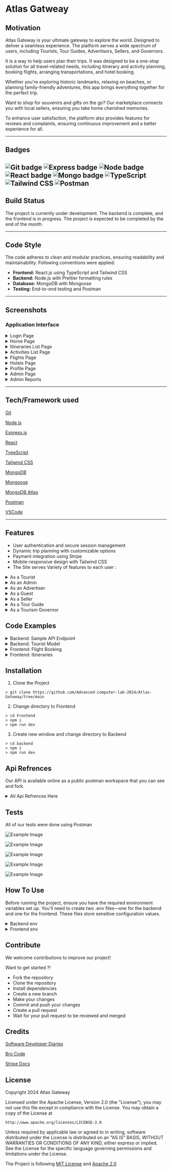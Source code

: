 # Atlas Gatweay

## Motivation

Atlas Gateway is your ultimate gateway to explore the world. Designed to deliver a seamless experience. The platform serves a wide spectrum of users, including Tourists, Tour Guides, Advertisors, Sellers, and Governors.

It is a way to help users plan their trips. It was designed to be a one-stop solution for all travel-related needs, including itinerary and activity planning, booking flights, arranging transportations, and hotel booking.

Whether you're exploring historic landmarks, relaxing on beaches, or planning family-friendly adventures, this app brings everything together for the perfect trip.

Want to shop for souvenirs and gifts on the go? Our marketplace connects you with local sellers, ensuring you take home cherished memories.

To enhance user satisfaction, the platform also provides features for reviews and complaints, ensuring continuous improvement and a better experience for all.

---
## Badges


![Git badge](https://img.shields.io/badge/Git--%23F05032?style=for-the-badge&logo=Git)
![Express badge](https://img.shields.io/badge/Express-%23000000?style=for-the-badge&logo=Express&logoColor=white)
![Node badge](https://img.shields.io/badge/Node.js-%2343853D?style=for-the-badge&logo=Node.js&logoColor=white)
![React badge](https://img.shields.io/badge/React.js-%2361DAFB?style=for-the-badge&logo=React&logoColor=black)
![Mongo badge](https://img.shields.io/badge/MongoDB-%2347A248?style=for-the-badge&logo=MongoDB&logoColor=white)
![TypeScript](https://img.shields.io/badge/TypeScript-%233178C6?style=for-the-badge&logo=TypeScript&logoColor=black)
![Tailwind CSS](https://img.shields.io/badge/Tailwind%20CSS-%2338B2AC?style=for-the-badge&logo=Tailwind-CSS&logoColor=white)
![Postman](https://img.shields.io/badge/Postman-%23FF6C37?style=for-the-badge&logo=Postman&logoColor=white)
---

## Build Status

The project is currently under development. The backend is complete, and the frontend is in progress. The project is expected to be completed by the end of the month.

---

## Code Style

The code adheres to clean and modular practices, ensuring readability and maintainability. Following conventions were applied:

- **Frontend:** React.js using TypeScript and Tailwind CSS
- **Backend:** Node.js with Prettier formatting rules
- **Database:** MongoDB with Mongoose
- **Testing:** End-to-end testing and Postman

---

## Screenshots

### Application Interface

<details>
<summary> Login Page</summary>  

![Login](./readme_photos/Login.png)
</details>

<details>
<summary>Home Page</summary>  

![home](./readme_photos/Home.png)
</details>


<details>
<summary>Itineraries List Page</summary>  

![itineraries_list_page](./readme_photos/Itineraries.png)
</details>

<details>

<summary>Activities List Page</summary>  

![activities_list_page](./readme_photos/Activities.png)

</details>

<details>

<summary>Flights Page</summary>  
	
![apply-filter](./readme_photos/flights.png)
 
</details>

<details>

<summary>Hotels Page</summary>  
	
![apply-filter](./readme_photos/hotels.png)
 
</details>

<details>

<summary>Profile Page</summary>  

![profile](./readme_photos/profile.png)
 
</details>

<details>

<summary>Admin Page</summary>  

![admin](./readme_photos/admin_page.png)
 
</details>

<details>

<summary>Admin Reports</summary>  

![admin_reports](./readme_photos/admin_reports.png)

</details>

---

## Tech/Framework used

[Git](https://git-scm.com/)

[Node.js](https://nodejs.org/en/)

[Express.js](https://expressjs.com/)

[React](https://reactjs.org/)

[TypeScript](https://www.typescriptlang.org/)

[Tailwind CSS](https://tailwindcss.com/)

[MongoDB](https://www.mongodb.com/)

[Mongoose](https://mongoosejs.com/)

[MongoDB Atlas](https://www.mongodb.com/cloud/atlas)

[Postman](https://www.postman.com/)

[VSCode](https://code.visualstudio.com/)

---

## Features

- User authentication and secure session management
- Dynamic trip planning with customizable options
- Payment integration using Stripe
- Mobile-responsive design with Tailwind CSS
- The Site serves Variety of features to each user :


<details>
<summary>As a Tourist</summary>

- **User Account**
  - Login using username and password.
  - Change password.
  - View profiles of others.

- **Search and Filter**
  - **General Search:**
    - Search for specific museums, historical places, activities, or itineraries by name, category, or tag.
    - Search for products based on product name.
  - **Filter Options:**
    - **Activities/Itineraries:**
      - Filter by budget, date, category, ratings, preferences (e.g., historic areas, beaches, family-friendly, shopping), and language.
    - **Historical Places/Museums:**
      - Filter by tag.
    - **Products:**
      - Filter by price.
  - **Sort Options:**
    - **Activities/Itineraries:**
      - Sort by price or ratings.
    - **Products:**
      - Sort by ratings.

- **Activities and Itineraries**
  - View all upcoming activities, itineraries, historical places, and museums.
  - Bookmark (save) events to view later.
  - View a list of all saved events.
  - View all upcoming or past activities/itineraries paid for.
  - Book an event/activity or itinerary.
  - Cancel a booking 48 hours before the start of the event/activity or itinerary.
  - Rate events/activities attended.
  - Receive loyalty points upon payment for events/itineraries.
  - Redeem loyalty points for cash in the wallet.
  - Choose currency to view prices in.

- **Historical Places and Museums**
  - Filter historical places/museums by tag.

- **Products**
  - View all available products, including:
    - Picture, price, description, seller, ratings, and reviews.
  - Save products to a wishlist.
  - View wishlist of products.
  - Remove items from the wishlist.
  - Add items to the cart from the wishlist.
  - Add/remove/change item quantity in the cart.
  - Pay for products using credit card (via Stripe), wallet, or cash on delivery.
  - Review purchased products.

- **Transportation and Booking**
  - Book a flight or hotel using a third-party application (not a link).
  - Book transportation through transportation advertisers.

- **Complaints**
  - File a complaint with a title, body (problem), and date.
  - View a list of all issued complaints and their status (pending/resolved).

- **Payments and Wallet**
  - Pay online for events/activities, itineraries, or products using:
    - Credit/debit cards (via Stripe), wallet, or cash on delivery.
  - Use promo codes for discounts.
  - Receive a payment receipt via email upon successful payment.
  - View an updated wallet balance after making a payment.

- **Ratings and Reviews**
  - Rate tour guides after completing a tour.
  - Rate events/activities attended.
  - Review purchased products.

- **Notifications**
  - Receive notifications.

- **Rewards and Badges**
  - Receive loyalty points for payments.
  - Redeem points for wallet cash.
  - Earn badges based on user level.

</details>

<details>
<summary>As an Admin</summary>

- **User Management**
  - Login using username and password.
  - Delete any account from the system.
  - View accounts marked for deletion.
  - Add another admin.
  - Add a tourism governor.
  - View the total number of users and new users per month.
  - Forget password using an OTP sent to email.

- **Activity and Tag Management**
  - CRUD (Create, Read, Update, Delete) an activity category.
  - CRUD a preference tag.

- **Product Management**
  - Search for a product by name.
  - Search for a product by price.
  - Sort products by ratings.
  - Add a new product to the system.
  - Edit product details.
  - View available quantity and sales of each product.
  - Upload product images.
  - Archive/Unarchive a product.

- **Complaint Management**
  - View a list of all complaints and their statuses.
  - View details of a selected complaint.
  - Reply to any complaint.
  - Mark complaints as pending/resolved.
  - Sort complaints by date.
  - Filter complaints by status.

- **Event/Itinerary Management**
  - Flag an event or itinerary deemed inappropriate (flagged events become invisible to tourists/guests).

- **Sales and Revenue**
  - View a sales report with revenues from:
    - Events, itineraries, and gift shop sales.
  - Filter the sales report by product, date, or month.

- **Promo Codes**
  - Create promo codes.

</details>

<details>
<summary>As an Advertiser</summary>

- **User Account**
  - Login using username and password.
  - Change password.
  - Forget password using an OTP sent to email.
  - Accept the terms and conditions if approved as an advertiser on the system.

- **Profile Management**
  - Create, read, update profile information as a company, including:
    - Link to website.
    - Hotline.
    - Company profile.

- **Activity/Itinerary Management**
  - Create, read, update, delete activities or itineraries, including:
    - Date, time, location (using Google Maps).
    - Price (or price range).
    - Category and tags.
    - Special discounts.
    - Booking status (open/closed).
  - View a list of all created activities, itineraries, museums, and historical places.
  - Upload pictures for activities or itineraries.

- **Reports and Analytics**
  - View a sales report containing total revenue.
  - Filter sales report by:
    - Activity, itinerary, date, or month.
  - View a report on the total number of tourists who:
    - Used the advertiser's itineraries.
    - Attended their activities.
  - Filter the tourist report by month.

- **Notifications**
  - Receive notifications when an event or itinerary is flagged as inappropriate:
    - On the system.
    - By email.

</details>

<details>
<summary>As a Guest</summary>

- **Registration**
  - Register (sign up) as a tourist with:
    - Email, username, password, mobile number, nationality, date of birth, and job/student status.
  - Register (sign up) as a tour guide, advertiser, or seller with:
    - Username, email, and password.

- **Explore Activities and Places**
  - View all upcoming activities, itineraries, historical places, and museums.
  - Choose a category of activities.

- **Search and Filter**
  - **Activities/Itineraries:**
    - Filter by:
      - Budget, date, category, ratings, preferences (e.g., historic areas, beaches, family-friendly, shopping), and language.
    - Sort by:
      - Price or ratings.
  - **Historical Places/Museums:**
    - Filter by tag.

</details>

<details>
<summary>As a Seller</summary>

- **Profile Management**
  - Create, read, and update profile information as a seller, including:
    - Name and description.
  - Accessible only if approved as a seller on the system.
  - Accept the terms and conditions if approved on the system.
  
- **Product Management**
  - Search for products by name.
  - Filter products by price.
  - Sort products by ratings.
  - Add a product with:
    - Details, price, and available quantity.
  - Edit product details and price.
  - Upload product image and other pictures.
  - View available quantity and sales of each product.
  - Archive or unarchive a product.

- **Sales and Revenue**
  - View a sales report containing total revenue.
  - Filter the sales report by:
    - Product, date, or month.

- **Account Management**
  - Change password.

</details>

<details>
<summary>As a Tour Guide</summary>

- **User Account**
  - Login using username and password.
  - Change password.
  - Forget password using an OTP sent to email.
  - Request account deletion from the system.
  - Accept the terms and conditions if approved as a tour guide.

- **Profile Management**
  - Create, read, and update profile information as a tour guide, including:
    - Mobile number, years of experience, previous work (if applicable).
  - Accessible only if accepted as a tour guide on the system.

- **Itinerary Management**
  - Create, read, update, and delete itineraries, including:
    - Activities, locations to be visited, timeline, duration of each activity, language of the tour, price, available dates and times, accessibility, and pick-up/drop-off location.
  - View a list of all created activities, itineraries, museums, and historical places.
  - Activate or deactivate itineraries with bookings.

- **Sales and Revenue**
  - View a sales report containing total revenue.
  - Filter the sales report by:
    - Activity, itinerary, date, or month.
  - View a report on the total number of tourists who used your itinerary or attended your activity.
  - Filter the tourist report by month.

</details>

<details>
<summary>As a Tourism Governor</summary>

- **User Account**
  - Login using username and password.
  - Change password.
  - Forget password using an OTP sent to email.

- **Museum and Historical Place Management**
  - Create, read, update, and delete museums and historical places, including:
    - Description, pictures, location, opening hours, ticket prices.

- **Tag Management**
  - Create tags for different historical locations (e.g., type, historical period).

</details>

## Code Examples


<details>
<summary> Backend: Sample API Endpoint</summary>  

```typescript
const router = express.Router();

router.post("/create", createActivities);

export const createActivities = async (
    req: Request,
    res: Response,
    next: NextFunction,
) => {
    try {
        const advertisorId = req.headers.userid;
        
        if (!advertisorId) {
        
        throw new HttpError(400, "Tour Guide ID is required");
        }

        const activity = await activityService.createActivity(
			req.body,
			advertisorId.toString(),
		);
		res.status(201).json(activity);
	} catch (error) {
		next(error);
	}
};

export const createActivity = async (
	activity: IActivity,
	createdBy: string,
) => {
	if (!Types.ObjectId.isValid(createdBy)) {
		throw new HttpError(400, "Invalid Advertiser ID");
	}

	// Start a session for transaction management
	const session = await mongoose.startSession();

	try {
		session.startTransaction();

		// Create the new activity
		const newActivity = new Activity({
			...activity,
			createdBy: new Types.ObjectId(createdBy),
		});

		await newActivity.save({ session }); // Save to generate the ID

		// Link activity ID to the advertiser's activities array
		const advertiser = await advertiserService.getAdvertiserById(createdBy);

		if (!advertiser) {
			throw new HttpError(404, "Advertiser not found");
		}

		// Push the new activity ID to the advertiser's activities array
		await advertiser.updateOne(
			{ $push: { activities: newActivity._id } }, // Update data
			{ session }, // Pass session here
		);

		await session.commitTransaction();

		return newActivity;
	} catch (error) {
		await session.abortTransaction();
		throw error;
	} finally {
		session.endSession();
	}
};
```
</details>

<details>
<summary> Backend: Tourist Model</summary>  

```typescript
export interface ITourist extends Document {
	name: string;
	username: string;
	email: string;
	password: string;
	walletBalance: number;
	mobile: string;
	nationality: string;
	dob: Date;
	occupation: string;
	address?: string[];
	currency?: string;
	loyaltyPoints: number;
	maxCollectedLoyaltyPoints: number;
	level: number;
	profile?: {
		bio?: string;
		location?: string;
		image?: string;
	};
	bookedItineraries: Types.ObjectId[];
	bookmarkedItineraries: Types.ObjectId[];

	bookedActivities: Types.ObjectId[];
	bookmarkedActivities: Types.ObjectId[];

	bookedTransportations: Types.ObjectId[] | ITransportation[];
	bookedFlights: Types.ObjectId[] | IFlight[];
	bookedHotelOffers: Types.ObjectId[];
	purchaseProducts: Types.ObjectId[];
	wishlistproducts: Types.ObjectId[];
	isDeleted?: boolean;
	preferredTags?: Types.ObjectId[] | ITag[];
	cart: {
		product: Types.ObjectId;
		quantity: number;
	}[];
	payment: [
		{
			type: string;
			event: Types.ObjectId;
			amount: number;
		},
	];
	notifications: Types.ObjectId[];
}

const touristSchema = new Schema<ITourist>(
	{
		name: { type: String },
		username: { type: String, required: true },
		email: { type: String, required: true },
		password: { type: String, required: true },
		walletBalance: { type: Number, required: true, default: 0 },
		mobile: { type: String, required: true },
		nationality: { type: String, required: true },
		dob: { type: Date, required: true },
		occupation: { type: String, required: true },
		address: [{ type: String }],
		currency: { type: String, default: "EGP" },
		loyaltyPoints: {
			type: Number,
			default: 0,
			validate: {
				validator: function (value) {
					if (value < 0) {
						this.loyaltyPoints = 0;
						return false;
					}
					return value >= 0;
				},
				message: "Loyalty Points can't be negative",
			},
		},
		maxCollectedLoyaltyPoints: {
			type: Number,
			default: 0,
			validate: {
				validator: function (value) {
					if (value < 0) {
						this.maxCollectedLoyaltyPoints = 0;
						return false;
					}
					return value >= this.loyaltyPoints;
				},
				message:
					"Max Collected Loyalty Points can't be negative or smaller than Loyalty Points",
			},
		},
		level: { type: Number, enum: [1, 2, 3], default: 1 },
		profile: {
			bio: { type: String },
			location: { type: String },
			image: { type: String },
		},
		bookedItineraries: [{ type: Schema.Types.ObjectId, ref: "Itinerary" }],
		bookmarkedItineraries: [
			{ type: Schema.Types.ObjectId, ref: "Itinerary" },
		],

		bookedActivities: [{ type: Schema.Types.ObjectId, ref: "Activity" }],
		bookmarkedActivities: [
			{ type: Schema.Types.ObjectId, ref: "Activity" },
		],

		bookedTransportations: [
			{ type: Schema.Types.ObjectId, ref: "Transportation" },
		],
		bookedFlights: [{ type: Schema.Types.ObjectId, ref: "Flight" }],
		purchaseProducts: [{ type: Schema.Types.ObjectId, ref: "Product" }],
		wishlistproducts: [{ type: Schema.Types.ObjectId, ref: "Product" }],

		bookedHotelOffers: [
			{ type: Schema.Types.ObjectId, ref: "HotelBooking" },
		],
		isDeleted: { type: Boolean, default: false },
		preferredTags: [
			{ type: Schema.Types.ObjectId, ref: "Tag", required: true },
		],
		payment: [
			{
				type: { type: String },
				event: { type: Schema.Types.ObjectId },
				amount: { type: Number },
			},
		],
		cart: [
			{
				product: { type: Schema.Types.ObjectId, ref: "Product" },
				quantity: { type: Number, required: true },
			},
		],
		notifications: [{ type: Schema.Types.ObjectId, ref: "Notification" }],
	},
	schemaConfig,
);

export const Tourist = model<ITourist>("Tourist", touristSchema);


```
</details>

<details>
<summary> Frontend: Flight Booking </summary>  

```typescript

const Flights = () => {
	const [flights, setFlights] = useState<IFlight[]>([]);

	const addFlight = (newFlight: IFlight) => {
		setFlights((prevFlights) => [...prevFlights, newFlight]);
	};
	const removeFlights = () => {
		setFlights([]);
	};
	return (
		<Flex isColumn gap="4" className="w-full h-full">
			<div className="self-center">
				<SearchForm
					addFlight={addFlight}
					removeFlights={removeFlights}
				/>
			</div>
			<Flex
				className="grid lg:grid-cols-4 md:grid-cols-3 sm:grid-cols-2"
				gap="4"
			>
				{flights.map((flight, index) => (
					<FlightsCard key={index} {...flight} />
				))}
			</Flex>
		</Flex>
	);
};

```
</details>

<details>
<summary> Frontend: Itineraries </summary>  

```typescript
export default function Itineraries() {
	const { user } = useLoginStore();
	const { data, meta } = useItineraries();
	const [open, setOpen] = useState(false);
	const [itinerary, setItinerary] = useState<TItinerary>();
	const { data: tags } = useTags();
	const { data: guide } = useTourGuideProfile();

	const openEditDrawer = (itinerary: TItinerary) => {
		setOpen(true);
		setItinerary(itinerary);
	};

	const closeEditDrawer = (open: boolean) => {
		setOpen(open);
		if (!open) setItinerary(undefined);
	};

	const { page, onPageChange, pagesCount } = usePagination({
		pageNum: meta?.pages || 1,
		pagesCount: meta?.pages || 1,
	});

	const [query, setQuery] = useQueryString();

	return (
		<Flex isColumn gap="4" className="w-full h-full">
			<Label.Big600>
				View a list of itineraries you can follow!
			</Label.Big600>
			<Flex
				justify="between"
				gap="2"
				className="bg-surface-secondary p-2 rounded-lg border-2 border-solid border-black"
			>
				<Flex gap="1" align="center">
					<Label.Mid400>Sort:</Label.Mid400>
					<Select
						onValueChange={(value) => {
							if (value === "0") {
								setQuery({
									...query,
									sort: undefined,
								});
							} else {
								setQuery({
									...query,
									sort: value,
								});
							}
						}}
					>
						<SelectTrigger className="bg-white">
							<SelectValue placeholder="Sort" />
						</SelectTrigger>
						<SelectContent>
							<SelectItem value="0">None</SelectItem>
							<SelectItem value="avgRating,1">
								Ascending rating
							</SelectItem>
							<SelectItem value="avgRating,-1">
								Descending rating
							</SelectItem>
							<SelectItem value="price,1">
								Ascending price
							</SelectItem>
							<SelectItem value="price,-1">
								Descending price
							</SelectItem>
						</SelectContent>
					</Select>
					<Searchbar />
					<Filters
						filters={{
							tags: {
								filterName: "tags",
								label: "Tags",
								type: "checkbox",
								options:
									tags?.map((tag) => ({
										label: tag.name,
										value: tag._id!,
									})) || [],
							},
							date: {
								// TODO: WIP
								filterName: "date",
								label: "Date",
								type: "date",
							},
							price: {
								filterName: "price",
								label: "Price",
								type: "range",
							},
							language: {
								filterName: "language",
								label: "Language",
								type: "checkbox",
								options: languageOptions,
							},
						}}
					/>
				</Flex>
				{user?.type === EAccountType.Guide &&
					guide?.isVerified &&
					guide?.acceptedTerms && (
						<Button
							onClick={() => setOpen(true)}
							variant="default"
							className="flex gap-2"
						>
							Add Itinerary <Plus />
						</Button>
					)}
			</Flex>
			<Flex
				className="grid lg:grid-cols-4 md:grid-cols-3 sm:grid-cols-2"
				gap="4"
			>
				{data
					?.filter((itinarary: TItinerary) => {
						if (user?.type === EAccountType.Tourist) {
							const currentDate = new Date();

							if (itinarary.startDateTime) {
								const activityDate = new Date(
									itinarary.startDateTime,
								);
								return activityDate > currentDate;
							}
						}
						return true;
					})
					.map((itinerary) => (
						<ItineraryCard
							itinerary={itinerary}
							openEditDrawer={openEditDrawer}
						/>
					))}
			</Flex>
			{pagesCount > 1 && (
				<Pagination>
					{page !== 1 && (
						<PaginationPrevious
							onClick={() => onPageChange(page - 1)}
						/>
					)}
					<PaginationContent>
						{[...Array(pagesCount).keys()].map((num) => (
							<PaginationItem
								key={num}
								onClick={() => onPageChange(num + 1)}
							>
								<PaginationLink isActive={page === num + 1}>
									{num + 1}
								</PaginationLink>
							</PaginationItem>
						))}
					</PaginationContent>
					{page !== pagesCount && (
						<PaginationNext
							onClick={() => onPageChange(page + 1)}
						/>
					)}
				</Pagination>
			)}
			<ItineraryForm
				itinerary={itinerary}
				open={open}
				setOpen={closeEditDrawer}
			/>
		</Flex>
	);
}

```
</details>


## Installation

1. Clone the Project
```console
> git clone https://github.com/Advanced-computer-lab-2024/Atlas-Gateway/tree/main
```
2. Change directory to Frontend
```console
> cd Frontend
> npm i
> npm run dev
```
3. Create new window and change directory to Backend
```console
> cd backend
> npm i
> npm run dev
```

## Api Refrences 

Our API is available online as a public postman workspace that you can see and fork.
<details>
<summary>All Api Refrences Here</summary>

- Endpoint: `/api/admin/create`
  - Method: POST
  - Description: Create a new admin

- Endpoint: `/api/admin/list`
  - Method: GET
  - Description: List all admins

- Endpoint: `/api/admin/report`
  - Method: GET
  - Description: Get admin report

- Endpoint: `/api/admin/userStats`
  - Method: GET
  - Description: View number of users

- Endpoint: `/api/admin/delete/:id`
  - Method: DELETE
  - Description: Delete admin by ID

- Endpoint: `/api/advertiser/create`
  - Method: POST
  - Description: Create a new advertiser

- Endpoint: `/api/advertiser/list`
  - Method: GET
  - Description: List all advertisers

- Endpoint: `/api/advertiser/show/:id`
  - Method: GET
  - Description: Get advertiser by ID

- Endpoint: `/api/advertiser/update/:id`
  - Method: PUT
  - Description: Update advertiser by ID

- Endpoint: `/api/advertiser/delete/:id`
  - Method: DELETE
  - Description: Delete advertiser by ID

- Endpoint: `/api/activity/create`
  - Method: POST
  - Description: Create a new activity

- Endpoint: `/api/activity/list`
  - Method: GET
  - Description: List all activities

- Endpoint: `/api/activity/show/:id`
  - Method: GET
  - Description: Get activity by ID

- Endpoint: `/api/activity/update/:id`
  - Method: PUT
  - Description: Update activity by ID

- Endpoint: `/api/activity/delete/:id`
  - Method: DELETE
  - Description: Delete activity by ID

- Endpoint: `/api/category/create`
  - Method: POST
  - Description: Create a new category

- Endpoint: `/api/category/list`
  - Method: GET
  - Description: List all categories

- Endpoint: `/api/category/show/:id`
  - Method: GET
  - Description: Get category by ID

- Endpoint: `/api/category/update/:id`
  - Method: PUT
  - Description: Update category by ID

- Endpoint: `/api/category/delete/:id`
  - Method: DELETE
  - Description: Delete category by ID

- Endpoint: `/api/complaint/create`
  - Method: POST
  - Description: Create a new complaint

- Endpoint: `/api/complaint/list`
  - Method: GET
  - Description: List all complaints

- Endpoint: `/api/complaint/list-profile`
  - Method: GET
  - Description: List complaints by creator profile

- Endpoint: `/api/complaint/delete/:id`
  - Method: DELETE
  - Description: Delete complaint by ID

- Endpoint: `/api/flight/book`
  - Method: POST
  - Description: Book a flight

- Endpoint: `/api/flight/search`
  - Method: POST
  - Description: Search for flights

- Endpoint: `/api/flight/delete/:id`
  - Method: DELETE
  - Description: Delete flight by ID

- Endpoint: `/api/governor/create`
  - Method: POST
  - Description: Create a new governor

- Endpoint: `/api/governor/list`
  - Method: GET
  - Description: List all governors

- Endpoint: `/api/governor/showGoverner/:id`
  - Method: GET
  - Description: Get governor by ID

- Endpoint: `/api/governor/update/:id`
  - Method: PUT
  - Description: Update governor by ID

- Endpoint: `/api/governor/show/:id`
  - Method: GET
  - Description: Get historical locations by governor ID

- Endpoint: `/api/governor/delete/:id`
  - Method: DELETE
  - Description: Delete governor by ID

- Endpoint: `/api/hotel/bookRoom`
  - Method: POST
  - Description: Book a hotel room

- Endpoint: `/api/hotel/list/:cityCode`
  - Method: GET
  - Description: List hotels by city code

- Endpoint: `/api/hotel/myBookings`
  - Method: GET
  - Description: Get my hotel bookings

- Endpoint: `/api/hotel/show/:id`
  - Method: GET
  - Description: Show hotel details by ID

- Endpoint: `/api/hotel/delete/:id`
  - Method: DELETE
  - Description: Delete hotel booking by ID

- Endpoint: `/api/itinerary/create`
  - Method: POST
  - Description: Create a new itinerary

- Endpoint: `/api/itinerary/list`
  - Method: GET
  - Description: List all itineraries

- Endpoint: `/api/itinerary/listTourGuide`
  - Method: GET
  - Description: List itineraries by tour guide

- Endpoint: `/api/itinerary/show/:id`
  - Method: GET
  - Description: Get itinerary by ID

- Endpoint: `/api/itinerary/update/:id`
  - Method: PUT
  - Description: Update itinerary by ID

- Endpoint: `/api/itinerary/flag/:id`
  - Method: PUT
  - Description: Flag itinerary by ID

- Endpoint: `/api/itinerary/delete/:id`
  - Method: DELETE
  - Description: Delete itinerary by ID

- Endpoint: `/api/login`
  - Method: POST
  - Description: User login

- Endpoint: `/api/media/upload`
  - Method: POST
  - Description: Upload media file

- Endpoint: `/api/media/download`
  - Method: POST
  - Description: Download media file

- Endpoint: `/api/notification/create`
  - Method: POST
  - Description: Create a new notification

- Endpoint: `/api/notification/list`
  - Method: GET
  - Description: List all notifications

- Endpoint: `/api/notification/get`
  - Method: GET
  - Description: Get notifications by user ID

- Endpoint: `/api/order/create`
  - Method: POST
  - Description: Create a new order

- Endpoint: `/api/order/list`
  - Method: GET
  - Description: List all orders

- Endpoint: `/api/order/show/:id`
  - Method: GET
  - Description: Show order by ID

- Endpoint: `/api/order/cancel/:id`
  - Method: POST
  - Description: Cancel order by ID

- Endpoint: `/api/payment/createPaymentIntent`
  - Method: POST
  - Description: Create a payment intent

- Endpoint: `/api/places/create`
  - Method: POST
  - Description: Create a new place

- Endpoint: `/api/places/list`
  - Method: GET
  - Description: List all places

- Endpoint: `/api/places/listGoverner`
  - Method: GET
  - Description: List places by governor

- Endpoint: `/api/places/show/:id`
  - Method: GET
  - Description: Get place by ID

- Endpoint: `/api/places/update/:id`
  - Method: PUT
  - Description: Update place by ID

- Endpoint: `/api/places/delete/:id`
  - Method: DELETE
  - Description: Delete place by ID

- Endpoint: `/api/product/create`
  - Method: POST
  - Description: Create a new product

- Endpoint: `/api/product/list`
  - Method: GET
  - Description: List all products

- Endpoint: `/api/product/show/:id`
  - Method: GET
  - Description: Get product by ID

- Endpoint: `/api/product/update/:id`
  - Method: PUT
  - Description: Update product by ID

- Endpoint: `/api/product/delete/:id`
  - Method: DELETE
  - Description: Delete product by ID

- Endpoint: `/api/promo/create`
  - Method: POST
  - Description: Create a new promo

- Endpoint: `/api/promo/list`
  - Method: GET
  - Description: List all promos

- Endpoint: `/api/promo/delete/:id`
  - Method: DELETE
  - Description: Delete promo by ID

- Endpoint: `/api/register/create`
  - Method: POST
  - Description: User registration

- Endpoint: `/api/review/add`
  - Method: POST
  - Description: Add a review

- Endpoint: `/api/review/list`
  - Method: GET
  - Description: List all reviews

- Endpoint: `/api/seller/create`
  - Method: POST
  - Description: Create a new seller

- Endpoint: `/api/seller/list`
  - Method: GET
  - Description: List all sellers

- Endpoint: `/api/seller/show/:id`
  - Method: GET
  - Description: Get seller by ID

- Endpoint: `/api/seller/update/:id`
  - Method: PUT
  - Description: Update seller by ID

- Endpoint: `/api/seller/delete/:id`
  - Method: DELETE
  - Description: Delete seller by ID

- Endpoint: `/api/tag/historical/create`
  - Method: POST
  - Description: Create a historical tag

- Endpoint: `/api/tag/historical/list`
  - Method: GET
  - Description: List all historical tags

- Endpoint: `/api/tag/preference/create`
  - Method: POST
  - Description: Create a preference tag

- Endpoint: `/api/tag/preference/list`
  - Method: GET
  - Description: List all preference tags

- Endpoint: `/api/tourGuide/create`
  - Method: POST
  - Description: Create a new tour guide

- Endpoint: `/api/tourGuide/list`
  - Method: GET
  - Description: List all tour guides

- Endpoint: `/api/tourGuide/show/:id`
  - Method: GET
  - Description: Get tour guide by ID

- Endpoint: `/api/tourGuide/update/:id`
  - Method: PUT
  - Description: Update tour guide by ID

- Endpoint: `/api/tourGuide/delete/:id`
  - Method: DELETE
  - Description: Delete tour guide by ID

- Endpoint: `/api/tourist/create`
  - Method: POST
  - Description: Create a new tourist

- Endpoint: `/api/tourist/list`
  - Method: GET
  - Description: List all tourists

- Endpoint: `/api/tourist/show/:id`
  - Method: GET
  - Description: Get tourist by ID

- Endpoint: `/api/tourist/update/:id`
  - Method: PUT
  - Description: Update tourist by ID

- Endpoint: `/api/tourist/redeem/:id`
  - Method: PUT
  - Description: Redeem points by tourist ID

- Endpoint: `/api/tourist/delete/:id`
  - Method: DELETE
  - Description: Delete tourist by ID

- Endpoint: `/api/transportation/create`
  - Method: POST
  - Description: Create a new transportation

- Endpoint: `/api/transportation/list`
  - Method: GET
  - Description: List all transportations

- Endpoint: `/api/transportation/get/:id`
  - Method: GET
  - Description: Get transportation by ID

- Endpoint: `/api/transportation/listAdvertisor`
  - Method: GET
  - Description: List transportations by advertiser

- Endpoint: `/api/transportation/update/:id`
  - Method: PUT
  - Description: Update transportation by ID

- Endpoint: `/api/transportation/delete/:id`
  - Method: DELETE
  - Description: Delete transportation by ID

- Endpoint: `/api/transportation_advertiser/create`
  - Method: POST
  - Description: Create a new transportation advertiser

- Endpoint: `/api/transportation_advertiser/list`
  - Method: GET
  - Description: List all transportation advertisers

- Endpoint: `/api/transportation_advertiser/delete/:id`
  - Method: DELETE
  - Description: Delete transportation advertiser by ID
</details>

## Tests 
All of our tests were done using Postman 

![Example Image](./readme_photos/postman1.png)

![Example Image](./readme_photos/postman2.png)

![Example Image](./readme_photos/postman3.png)

![Example Image](./readme_photos/postman4.png)

![Example Image](./readme_photos/postman5.png)

## How To Use
Before running the project, ensure you have the required environment variables set up. You'll need to create two .env files—one for the backend and one for the frontend. These files store sensitive configuration values.
<details>
<summary>Backend env</summary>

`MONGO_DB_URI`

`AWS_ACCESS_KEY_ID`

`AWS_SECRET_ACCESS_KEY`

`AWS_REGION`

`AWS_BUCKET_NAME`

`AMADEUS_CLIENT_ID`

`AMADEUS_CLIENT_SECRET`

`AMADEUS_TOKEN`

`STRIPE_SECRET_KEY`

`SYSTEM_EMAIL`

`SYSTEM_EMAIL_APP_PASSWORD`
</li>
</details>

<details>
<summary>Frontend env</summary>

`VITE_STRIPE_PUBLISHABLE_KEY`
</details>

## Contribute
We welcome contributions to improve our project!

 Want to get started ?!
 
- Fork the repository
- Clone the repository
- Install dependencies
- Create a new branch
- Make your changes
- Commit and push your changes
- Create a pull request
- Wait for your pull request to be reviewed and merged

## Credits

[Software Developer Diaries]("https://www.youtube.com/@SoftwareDeveloperDiaries")

[Bro Code]("https://www.youtube.com/channel/UC4SVo0Ue36XCfOyb5Lh1viQ")

[Stripe Docs]("https://docs.stripe.com")

## License
Copyright 2024 Atlas Gateway

Licensed under the Apache License, Version 2.0 (the "License");
you may not use this file except in compliance with the License.
You may obtain a copy of the License at

    http://www.apache.org/licenses/LICENSE-2.0

Unless required by applicable law or agreed to in writing, software
distributed under the License is distributed on an "AS IS" BASIS,
WITHOUT WARRANTIES OR CONDITIONS OF ANY KIND, either express or implied.
See the License for the specific language governing permissions and
limitations under the License.

The Project is following [MIT License](https://opensource.org/license/mit) and [Apache 2.0](https://www.apache.org/licenses/LICENSE-2.0)

